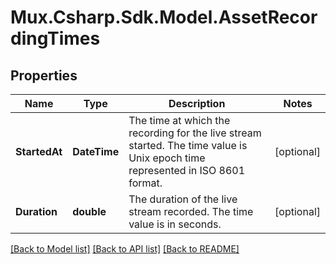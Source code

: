 # Mux.Csharp.Sdk.Model.AssetRecordingTimes

## Properties

Name | Type | Description | Notes
------------ | ------------- | ------------- | -------------
**StartedAt** | **DateTime** | The time at which the recording for the live stream started. The time value is Unix epoch time represented in ISO 8601 format. | [optional] 
**Duration** | **double** | The duration of the live stream recorded. The time value is in seconds. | [optional] 

[[Back to Model list]](../README.md#documentation-for-models) [[Back to API list]](../README.md#documentation-for-api-endpoints) [[Back to README]](../README.md)

